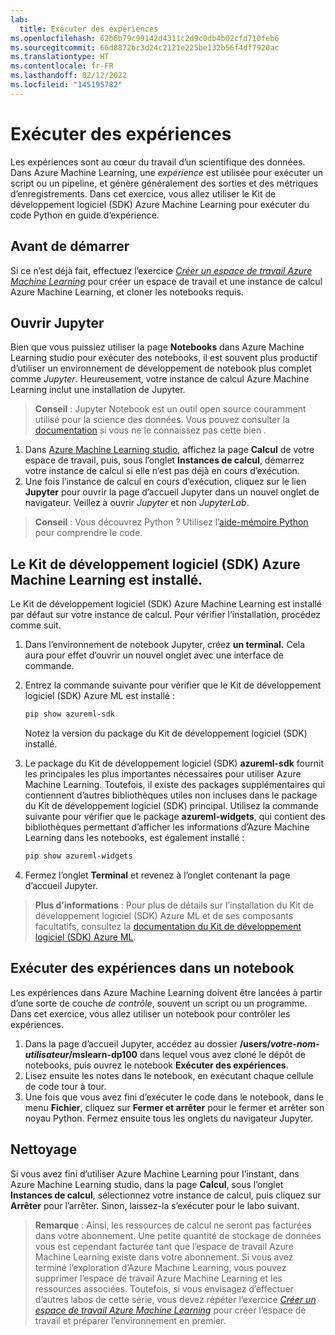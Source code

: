 ```yaml
---
lab:
  title: Exécuter des expériences
ms.openlocfilehash: 62b6b79c99142d4311c2d9c0db4b02cfd710feb6
ms.sourcegitcommit: 66d8872bc3d24c2121e225be132b56f4df7920ac
ms.translationtype: HT
ms.contentlocale: fr-FR
ms.lasthandoff: 02/12/2022
ms.locfileid: "145195782"
---
```

# <a name="run-experiments"></a>Exécuter des expériences

Les expériences sont au cœur du travail d’un scientifique des données. Dans Azure Machine Learning, une *expérience* est utilisée pour exécuter un script ou un pipeline, et génère généralement des sorties et des métriques d’enregistrements. Dans cet exercice, vous allez utiliser le Kit de développement logiciel (SDK) Azure Machine Learning pour exécuter du code Python en guide d’expérience.

## <a name="before-you-start"></a>Avant de démarrer

Si ce n’est déjà fait, effectuez l’exercice *[Créer un espace de travail Azure Machine Learning](01-create-a-workspace.md)* pour créer un espace de travail et une instance de calcul Azure Machine Learning, et cloner les notebooks requis.

## <a name="open-jupyter"></a>Ouvrir Jupyter

Bien que vous puissiez utiliser la page **Notebooks** dans Azure Machine Learning studio pour exécuter des notebooks, il est souvent plus productif d’utiliser un environnement de développement de notebook plus complet comme *Jupyter*. Heureusement, votre instance de calcul Azure Machine Learning inclut une installation de Jupyter.

> **Conseil** : Jupyter Notebook est un outil open source couramment utilisé pour la science des données. Vous pouvez consulter la [documentation](https://jupyter-notebook.readthedocs.io/en/stable/notebook.html) si vous ne le connaissez pas cette bien .

1. Dans [Azure Machine Learning studio](https://ml.azure.com), affichez la page **Calcul** de votre espace de travail, puis, sous l’onglet **Instances de calcul**, démarrez votre instance de calcul si elle n’est pas déjà en cours d’exécution.
2. Une fois l’instance de calcul en cours d’exécution, cliquez sur le lien **Jupyter** pour ouvrir la page d’accueil Jupyter dans un nouvel onglet de navigateur. Veillez à ouvrir *Jupyter* et non *JupyterLab*.

> **Conseil** : Vous découvrez Python ? Utilisez l’[aide-mémoire Python](cheat-sheets/dp100-cheat-sheet-python.pdf) pour comprendre le code.

## <a name="verify-the-azure-machine-learning-sdk-is-installed"></a>Le Kit de développement logiciel (SDK) Azure Machine Learning est installé.

Le Kit de développement logiciel (SDK) Azure Machine Learning est installé par défaut sur votre instance de calcul. Pour vérifier l’installation, procédez comme suit.

1. Dans l’environnement de notebook Jupyter, créez **un terminal.** Cela aura pour effet d’ouvrir un nouvel onglet avec une interface de commande.
2. Entrez la commande suivante pour vérifier que le Kit de développement logiciel (SDK) Azure ML est installé :

    ```bash
    pip show azureml-sdk
    ```

    Notez la version du package du Kit de développement logiciel (SDK) installé.

3. Le package du Kit de développement logiciel (SDK) **azureml-sdk** fournit les principales les plus importantes nécessaires pour utiliser Azure Machine Learning. Toutefois, il existe des packages supplémentaires qui contiennent d’autres bibliothèques utiles non incluses dans le package du Kit de développement logiciel (SDK) principal. Utilisez la commande suivante pour vérifier que le package **azureml-widgets**, qui contient des bibliothèques permettant d’afficher les informations d’Azure Machine Learning dans les notebooks, est également installé :

    ```bash
    pip show azureml-widgets
    ```

4. Fermez l’onglet **Terminal** et revenez à l’onglet contenant la page d’accueil Jupyter.

> **Plus d’informations** : Pour plus de détails sur l’installation du Kit de développement logiciel (SDK) Azure ML et de ses composants facultatifs, consultez la [documentation du Kit de développement logiciel (SDK) Azure ML](https://docs.microsoft.com/python/api/overview/azure/ml/install?view=azure-ml-py).

## <a name="run-experiments-in-a-notebook"></a>Exécuter des expériences dans un notebook

Les expériences dans Azure Machine Learning doivent être lancées à partir d’une sorte de couche *de contrôle*, souvent un script ou un programme. Dans cet exercice, vous allez utiliser un notebook pour contrôler les expériences.

1. Dans la page d’accueil Jupyter, accédez au dossier **/users/*votre-nom-utilisateur*/mslearn-dp100** dans lequel vous avez cloné le dépôt de notebooks, puis ouvrez le notebook **Exécuter des expériences**.
2. Lisez ensuite les notes dans le notebook, en exécutant chaque cellule de code tour à tour.
3. Une fois que vous avez fini d’exécuter le code dans le notebook, dans le menu **Fichier**, cliquez sur **Fermer et arrêter** pour le fermer et arrêter son noyau Python. Fermez ensuite tous les onglets du navigateur Jupyter.

## <a name="clean-up"></a>Nettoyage

Si vous avez fini d’utiliser Azure Machine Learning pour l’instant, dans Azure Machine Learning studio, dans la page **Calcul**, sous l’onglet **Instances de calcul**, sélectionnez votre instance de calcul, puis cliquez sur **Arrêter** pour l’arrêter. Sinon, laissez-la s’exécuter pour le labo suivant.

> **Remarque** : Ainsi, les ressources de calcul ne seront pas facturées dans votre abonnement. Une petite quantité de stockage de données vous est cependant facturée tant que l’espace de travail Azure Machine Learning existe dans votre abonnement. Si vous avez terminé l’exploration d’Azure Machine Learning, vous pouvez supprimer l’espace de travail Azure Machine Learning et les ressources associées. Toutefois, si vous envisagez d’effectuer d’autres labos de cette série, vous devez répéter l’exercice *[Créer un espace de travail Azure Machine Learning](01-create-a-workspace.md)* pour créer l’espace de travail et préparer l’environnement en premier.